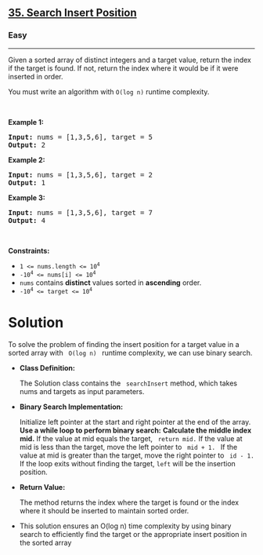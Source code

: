 <h2><a href="https://leetcode.com/problems/search-insert-position">35. Search Insert Position</a></h2><h3>Easy</h3><hr><p>Given a sorted array of distinct integers and a target value, return the index if the target is found. If not, return the index where it would be if it were inserted in order.</p>

<p>You must&nbsp;write an algorithm with&nbsp;<code>O(log n)</code> runtime complexity.</p>

<p>&nbsp;</p>
<p><strong class="example">Example 1:</strong></p>

<pre>
<strong>Input:</strong> nums = [1,3,5,6], target = 5
<strong>Output:</strong> 2
</pre>

<p><strong class="example">Example 2:</strong></p>

<pre>
<strong>Input:</strong> nums = [1,3,5,6], target = 2
<strong>Output:</strong> 1
</pre>

<p><strong class="example">Example 3:</strong></p>

<pre>
<strong>Input:</strong> nums = [1,3,5,6], target = 7
<strong>Output:</strong> 4
</pre>

<p>&nbsp;</p>
<p><strong>Constraints:</strong></p>

<ul>
	<li><code>1 &lt;= nums.length &lt;= 10<sup>4</sup></code></li>
	<li><code>-10<sup>4</sup> &lt;= nums[i] &lt;= 10<sup>4</sup></code></li>
	<li><code>nums</code> contains <strong>distinct</strong> values sorted in <strong>ascending</strong> order.</li>
	<li><code>-10<sup>4</sup> &lt;= target &lt;= 10<sup>4</sup></code></li>
</ul>

<h1> Solution </h1>
<p>To solve the problem of finding the insert position for a target value in a sorted array with <code> O(log n) </code> runtime complexity, we can use binary search.</p>
<ul>
<li><b>Class Definition:</b> <p>The Solution class contains the <code> searchInsert</code> method, which takes nums and targets as input parameters.</p></li>
<li><b>Binary Search Implementation:</b>
<p>Initialize left pointer at the start and right pointer at the end of the array.
<b>Use a while loop to perform binary search:</b>
<b>Calculate the middle index mid.</b>
If the value at mid equals the target, <code> return mid.</code>
If the value at mid is less than the target, move the left pointer to <code> mid + 1. </code>
If the value at mid is greater than the target, move the right pointer to <code> id - 1.</code>
If the loop exits without finding the target, <code>left</code> will be the insertion position.</p></li>
<li><b>Return Value:</b> <p> The method returns the index where the target is found or the index where it should be inserted to maintain sorted order.</p></li>
<li>This solution ensures an O(log n) time complexity by using binary search to efficiently find the target or the appropriate insert position in the sorted array</li>
</ul>
